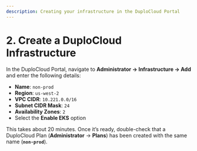 ```yaml
---
description: Creating your infrastructure in the DuploCloud Portal
---
```


# 2. Create a DuploCloud Infrastructure

In the DuploCloud Portal, navigate to **Administrator -> Infrastructure -> Add** and enter the following details:

* **Name**: `non-prod`
* **Region**: `us-west-2`
* **VPC CIDR**: `10.221.0.0/16`
* **Subnet CIDR Mask**: `24`
* **Availability Zones**: `2`
* Select the **Enable EKS** option

This takes about 20 minutes. Once it’s ready, double-check that a DuploCloud Plan (**Administrator** -> **Plans**) has been created with the same name (**`non-prod`**).

